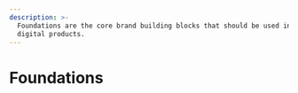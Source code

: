 ```yaml
---
description: >-
  Foundations are the core brand building blocks that should be used in all SSE
  digital products.
---
```


# Foundations

